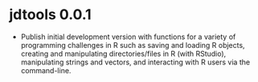 # jdtools 0.0.1

* Publish initial development version with functions for a variety of programming challenges in R such as saving and loading R objects, creating and manipulating directories/files in R (with RStudio), manipulating strings and vectors, and interacting with R users via the command-line.
